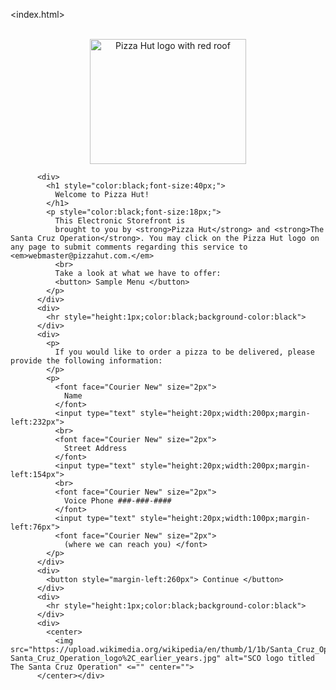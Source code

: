 
<index.html>
    <html>
    <head></head>
<body>
    <center>
        <body>
            <br>
            <img src="https://tinyurl.com/cwvcnapk" width="250" height="200" alt="Pizza Hut logo with red roof">
          </center>
           <title>Welcome to Pizza Hut!</title>
        
          <div>
            <h1 style="color:black;font-size:40px;">
              Welcome to Pizza Hut!
            </h1>
            <p style="color:black;font-size:18px;">
              This Electronic Storefront is
              brought to you by <strong>Pizza Hut</strong> and <strong>The Santa Cruz Operation</strong>. You may click on the Pizza Hut logo on any page to submit comments regarding this service to <em>webmaster@pizzahut.com.</em>
              <br>
              Take a look at what we have to offer:
              <button> Sample Menu </button>
            </p>
          </div>
          <div>
            <hr style="height:1px;color:black;background-color:black">
          </div>
          <div>
            <p>
              If you would like to order a pizza to be delivered, please provide the following information:
            </p>
            <p>
              <font face="Courier New" size="2px">
                Name
              </font>
              <input type="text" style="height:20px;width:200px;margin-left:232px">
              <br>
              <font face="Courier New" size="2px">
                Street Address
              </font>
              <input type="text" style="height:20px;width:200px;margin-left:154px">
              <br>
              <font face="Courier New" size="2px">
                Voice Phone ###-###-####
              </font>
              <input type="text" style="height:20px;width:100px;margin-left:76px">
              <font face="Courier New" size="2px">
                (where we can reach you) </font>
            </p>
          </div>
          <div>
            <button style="margin-left:260px"> Continue </button>
          </div>
          <div>
            <hr style="height:1px;color:black;background-color:black">
          </div>
          <div>
            <center>
              <img src="https://upload.wikimedia.org/wikipedia/en/thumb/1/1b/Santa_Cruz_Operation_logo%2C_earlier_years.jpg/220px-Santa_Cruz_Operation_logo%2C_earlier_years.jpg" alt="SCO logo titled The Santa Cruz Operation" <="" center="">
          </center></div>
  
  </body>    
    </center>
</body>
</html>
</index.html>
